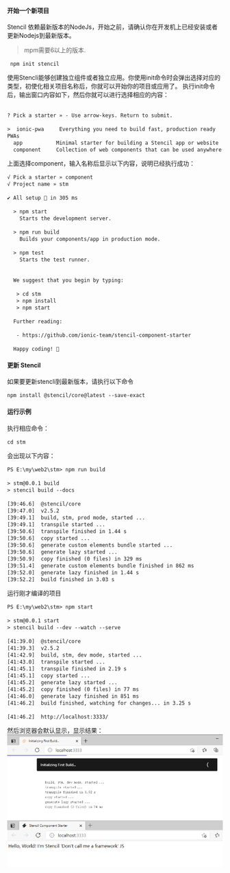 #### 开始一个新项目
Stencil 依赖最新版本的NodeJs，开始之前，请确认你在开发机上已经安装或者更新Nodejs到最新版本。  
>mpm需要6以上的版本.
```shell
 npm init stencil
 ```
 使用Stencli能够创建独立组件或者独立应用。你使用init命令时会弹出选择对应的类型，初使化相关项目名称后，你就可以开始你的项目或应用了。
 执行init命令后，输出窗口内容如下，然后你就可以进行选择相应的内容：
 ```shell

? Pick a starter » - Use arrow-keys. Return to submit.

>  ionic-pwa     Everything you need to build fast, production ready PWAs
   app           Minimal starter for building a Stencil app or website   
   component     Collection of web components that can be used anywhere  
 ```
上面选择component，输入名称后显示以下内容，说明已经执行成功：
```shell
√ Pick a starter » component
√ Project name » stm

✔ All setup 🎉 in 305 ms

  > npm start
    Starts the development server.

  > npm run build
    Builds your components/app in production mode.

  > npm test
    Starts the test runner.


  We suggest that you begin by typing:

   > cd stm
   > npm install
   > npm start

  Further reading:

   - https://github.com/ionic-team/stencil-component-starter

  Happy coding! 🎈
```
#### 更新 Stencil
如果要更新stencli到最新版本，请执行以下命令
```shell
npm install @stencil/core@latest --save-exact
```

#### 运行示例
执行相应命令：
```shell
cd stm
```
会出现以下内容：
```shell
PS E:\my\web2\stm> npm run build

> stm@0.0.1 build
> stencil build --docs

[39:46.6]  @stencil/core
[39:47.0]  v2.5.2
[39:49.1]  build, stm, prod mode, started ...
[39:49.1]  transpile started ...
[39:50.6]  transpile finished in 1.44 s
[39:50.6]  copy started ...
[39:50.6]  generate custom elements bundle started ...
[39:50.6]  generate lazy started ...
[39:50.9]  copy finished (0 files) in 329 ms
[39:51.4]  generate custom elements bundle finished in 862 ms
[39:52.0]  generate lazy finished in 1.44 s
[39:52.2]  build finished in 3.03 s
```
运行刚才编译的项目
```shell
PS E:\my\web2\stm> npm start

> stm@0.0.1 start
> stencil build --dev --watch --serve

[41:39.0]  @stencil/core
[41:39.3]  v2.5.2
[41:42.9]  build, stm, dev mode, started ...
[41:43.0]  transpile started ...
[41:45.1]  transpile finished in 2.19 s
[41:45.1]  copy started ...
[41:45.2]  generate lazy started ...
[41:45.2]  copy finished (0 files) in 77 ms
[41:46.0]  generate lazy finished in 851 ms
[41:46.2]  build finished, watching for changes... in 3.25 s

[41:46.2]  http://localhost:3333/

```
然后浏览器会默认显示，显示结果：  
![avatar](../demo/img/getting-started_01.png)  
![avatar](../demo/img/getting-started_02.png)